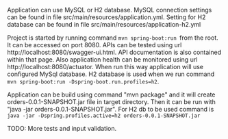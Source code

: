 Application can use MySQL or H2 database. MySQL connection settings can be found in file src/main/resources/application.yml.
Setting for H2 database can be found in file src/main/resources/application-h2.yml

Project is started by running command `mvn spring-boot:run `from the root. It can be accessed on port 8080.
APIs can be tested using url http://localhost:8080/swagger-ui.html. API documentation is also contained within that page.
Also application health can be monitored using url http://localhost:8080/actuator. When run this way application will use configured MySql database.
H2 database is used when we run command `mvn spring-boot:run -Dspring-boot.run.profiles=h2`.

Application can be build using command "mvn package" and it will create orders-0.0.1-SNAPSHOT.jar file in target directory.
Then it can be run with "java -jar orders-0.0.1-SNAPSHOT.jar". For H2 db to be used command is `java -jar -Dspring.profiles.active=h2 orders-0.0.1-SNAPSHOT.jar`


TODO: More tests and input validation.

